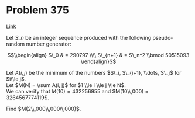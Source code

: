 # Problem 375

[Link](https://projecteuler.net/problem=375)

Let $S\_n$ be an integer sequence produced with the following pseudo-random number generator:

$$\\begin{align} S\_0 & = 290797 \\\\ S\_{n+1} & = S\_n^2 \\bmod 50515093 \\end{align}$$

Let $A(i, j)$ be the minimum of the numbers $S\_i, S\_{i+1}, \\dots, S\_j$ for $i\\le j$.  
Let $M(N) = \\sum A(i, j)$ for $1 \\le i \\le j \\le N$.  
We can verify that $M(10) = 432256955$ and $M(10\\,000) = 3264567774119$.

Find $M(2\\,000\\,000\\,000)$.